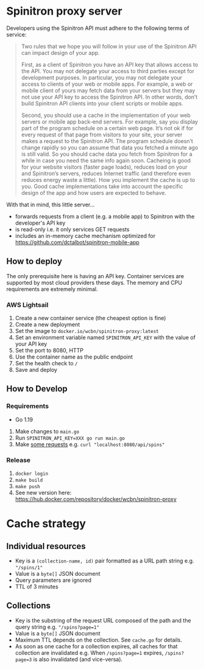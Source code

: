 # Spinitron proxy server

Developers using the Spinitron API must adhere to the following terms of service:

> Two rules that we hope you will follow in your use of the Spinitron API can impact design of your app.
>
> First, as a client of Spinitron you have an API key that allows access to the API. You may not delegate your access to third parties except for development purposes. In particular, you may not delegate your access to clients of your web or mobile apps. For example, a web or mobile client of yours may fetch data from your servers but they may not use your API key to access the Spinitron API. In other words, don’t build Spinitron API clients into your client scripts or mobile apps.
>
> Second, you should use a cache in the implementation of your web servers or mobile app back-end servers. For example, say you display part of the program schedule on a certain web page. It’s not ok if for every request of that page from visitors to your site, your server makes a request to the Spinitron API. The program schedule doesn’t change rapidly so you can assume that data you fetched a minute ago is still valid. So you should cache data you fetch from Spinitron for a while in case you need the same info again soon. Cacheing is good for your website visitors (faster page loads), reduces load on your and Spinitron’s servers, reduces Internet traffic (and therefore even reduces energy waste a little). How you implement the cache is up to you. Good cache implementations take into account the specific design of the app and how users are expected to behave.

With that in mind, this little server...

- forwards requests from a client (e.g. a mobile app) to Spinitron with the developer's API key
- is read-only i.e. it only services GET requests
- includes an in-memory cache mechanism optimized for https://github.com/dctalbot/spinitron-mobile-app

## How to deploy

The only prerequisite here is having an API key. Container services are supported by most cloud providers these days. The memory and CPU requirements are extremely minimal.

### AWS Lightsail

1. Create a new container service (the cheapest option is fine)
1. Create a new deployment
1. Set the image to `docker.io/wcbn/spinitron-proxy:latest`
1. Set an environment variable named `SPINITRON_API_KEY` with the value of your API key
1. Set the port to 8080, HTTP
1. Use the container name as the public endpoint
1. Set the health check to `/`
1. Save and deploy

## How to Develop

### Requirements

- Go 1.19

1. Make changes to `main.go`
1. Run `SPINITRON_API_KEY=XXX go run main.go`
1. Make [some requests](https://spinitron.github.io/v2api/) e.g. `curl "localhost:8080/api/spins"`

### Release

1. `docker login`
1. `make build`
1. `make push`
1. See new version here: https://hub.docker.com/repository/docker/wcbn/spinitron-proxy

# Cache strategy

## Individual resources

- Key is a `(collection-name, id)` pair formatted as a URL path string e.g. `"/spins/1"`
- Value is a `byte[]` JSON document
- Query parameters are ignored
- TTL of 3 minutes

## Collections

- Key is the substring of the request URL composed of the path and the query string e.g. `"/spins?page=1"`
- Value is a `byte[]` JSON document
- Maximum TTL depends on the collection. See `cache.go` for details.
- As soon as one cache for a collection expires, all caches for that collection are invalidated e.g. When `/spins?page=1` expires, `/spins?page=3` is also invalidated (and vice-versa).
